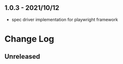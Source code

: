 
## 1.0.3 - 2021/10/12

- spec driver implementation for playwright framework
# Change Log

## Unreleased


